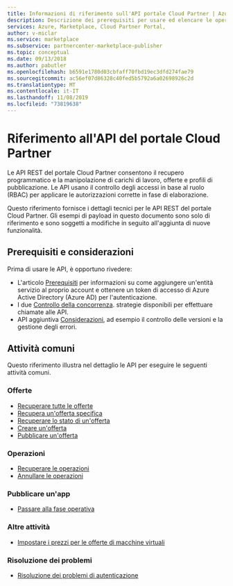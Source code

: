 ```yaml
---
title: Informazioni di riferimento sull'API portale Cloud Partner | Azure Marketplace
description: Descrizione dei prerequisiti per usare ed elencare le operazioni all'API marketplace.
services: Azure, Marketplace, Cloud Partner Portal,
author: v-miclar
ms.service: marketplace
ms.subservice: partnercenter-marketplace-publisher
ms.topic: conceptual
ms.date: 09/13/2018
ms.author: pabutler
ms.openlocfilehash: b6591e1780d03cbfaff70fbd19ec3dfd274fae79
ms.sourcegitcommit: ac56ef07d86328c40fed5b5792a6a02698926c2d
ms.translationtype: MT
ms.contentlocale: it-IT
ms.lasthandoff: 11/08/2019
ms.locfileid: "73819638"
---
```

<a name="cloud-partner-portal-api-reference"></a>Riferimento all'API del portale Cloud Partner
==================================

Le API REST del portale Cloud Partner consentono il recupero programmatico e la manipolazione di carichi di lavoro, offerte e profili di pubblicazione. Le API usano il controllo degli accessi in base al ruolo (RBAC) per applicare le autorizzazioni corrette in fase di elaborazione.

Questo riferimento fornisce i dettagli tecnici per le API REST del portale Cloud Partner. Gli esempi di payload in questo documento sono solo di riferimento e sono soggetti a modifiche in seguito all'aggiunta di nuove funzionalità.


<a name="prerequisites-and-considerations"></a>Prerequisiti e considerazioni
-------------------------------

Prima di usare le API, è opportuno rivedere:

- L'articolo [Prerequisiti](./cloud-partner-portal-api-prerequisites.md) per informazioni su come aggiungere un'entità servizio al proprio account e ottenere un token di accesso di Azure Active Directory (Azure AD) per l'autenticazione. 
- I due [Controllo della concorrenza](./cloud-partner-portal-api-concurrency-control.md).
strategie disponibili per effettuare chiamate alle API.
- API aggiuntiva [Considerazioni](./cloud-partner-portal-api-considerations.md), ad esempio il controllo delle versioni e la gestione degli errori.


<a name="common-tasks"></a>Attività comuni
------------
Questo riferimento illustra nel dettaglio le API per eseguire le seguenti attività comuni.


### <a name="offers"></a>Offerte

-   [Recuperare tutte le offerte](./cloud-partner-portal-api-retrieve-offers.md)
-   [Recupera un'offerta specifica](./cloud-partner-portal-api-retrieve-specific-offer.md)
-   [Recuperare lo stato di un'offerta](./cloud-partner-portal-api-retrieve-offer-status.md)
-   [Creare un'offerta](./cloud-partner-portal-api-creating-offer.md)
-   [Pubblicare un'offerta](./cloud-partner-portal-api-publish-offer.md)

### <a name="operations"></a>Operazioni

-   [Recuperare le operazioni](./cloud-partner-portal-api-retrieve-operations.md)
-   [Annullare le operazioni](./cloud-partner-portal-api-cancel-operations.md)

### <a name="publish-an-app"></a>Pubblicare un'app

-   [Passare alla fase operativa](./cloud-partner-portal-api-go-live.md)

### <a name="other-tasks"></a>Altre attività

-   [Impostare i prezzi per le offerte di macchine virtuali](./cloud-partner-portal-api-setting-price.md)

### <a name="troubleshooting"></a>Risoluzione dei problemi

-   [Risoluzione dei problemi di autenticazione](./cloud-partner-portal-api-troubleshooting-authentication-errors.md)
